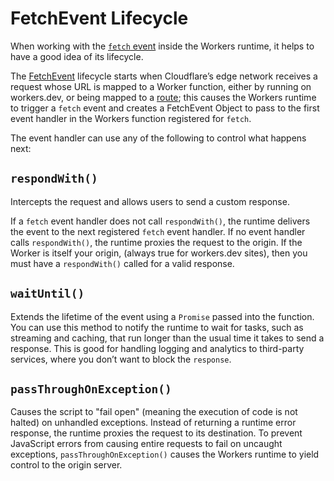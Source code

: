 # FetchEvent Lifecycle

When working with the [`fetch` event](/runtime-apis/fetch-event) inside the Workers runtime, it helps to have a good idea of its lifecycle.

The [FetchEvent](/runtime-apis/fetch-event) lifecycle starts when Cloudflare’s edge network receives a request whose URL is mapped to a Worker function, either by running on workers.dev, or being mapped to a [route](/platform/routes); this causes the Workers runtime to trigger a `fetch` event and creates a FetchEvent Object to pass to the first event handler in the Workers function registered for `fetch`.

The event handler can use any of the following to control what happens next:

## `respondWith()`

Intercepts the request and allows users to send a custom response.

If a `fetch` event handler does not call `respondWith()`, the runtime delivers the event to the next registered `fetch` event handler. If no event handler calls `respondWith()`, the runtime proxies the request to the origin. If the Worker is itself your origin, (always true for workers.dev sites), then you must have a `respondWith()` called for a valid response.

## `waitUntil()`

Extends the lifetime of the event using a `Promise` passed into the function. You can use this method to notify the runtime to wait for tasks, such as streaming and caching, that run longer than the usual time it takes to send a response. This is good for handling logging and analytics to third-party services, where you don’t want to block the `response`.

## `passThroughOnException()`

Causes the script to "fail open" (meaning the execution of code is not halted) on unhandled exceptions. Instead of returning a runtime error response, the runtime proxies the request to its destination. To prevent JavaScript errors from causing entire requests to fail on uncaught exceptions, `passThroughOnException()` causes the Workers runtime to yield control to the origin server.
